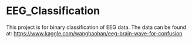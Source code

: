# EEG_Classification
This project is for binary classification of EEG data.
The data can be found at: https://www.kaggle.com/wanghaohan/eeg-brain-wave-for-confusion